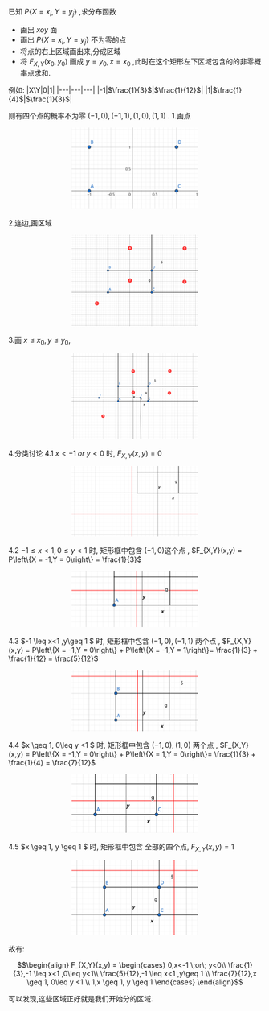 #### 
已知 $P\left\{X = x_i,Y = y_j\right\}$ ,求分布函数
* 画出 $xoy$ 面
* 画出 $P\left\{X = x_i,Y = y_j\right\}$ 不为零的点
* 将点的右上区域画出来,分成区域
* 将 $F_{X,Y}(x_0,y_0)$ 画成 $y = y_0,x = x_0$ ,此时在这个矩形左下区域包含的的非零概率点求和.


例如:
|X\Y|0|1|
|---|---|---|
|-1|$\frac{1}{3}$|$\frac{1}{12}$|
|1|$\frac{1}{4}$|$\frac{1}{3}$|

则有四个点的概率不为零 $(-1,0),(-1,1),(1,0),(1,1)$ .
1.画点
<div align="center">
<img src="./../图像/1.png"width="50%" height="50%">
</div>

2.连边,画区域
<div align="center">
<img src="./../图像/2.png"width="50%" height="50%">
</div>

3.画 $x\leq x_0,y \leq y_0$,
<div align="center">
<img src="./../图像/3.png"width="50%" height="50%">
</div>

4.分类讨论
4.1 $x<-1 \;or\; y<0$ 时, $F_{X,Y}(x,y) = 0$
<div align="center">
<img src="./../图像/4.png"width="50%" height="50%">
</div>

4.2 $-1 \leq x<1 ,0\leq y<1$ 时, 矩形框中包含 $(-1,0)$这个点 , $F_{X,Y}(x,y) = P\left\{X = -1,Y = 0\right\} = \frac{1}{3}$
<div align="center">
<img src="./../图像/5.png"width="50%" height="50%">
</div>

4.3 $-1 \leq x<1 ,y\geq 1 $ 时, 矩形框中包含 $(-1,0),(-1,1)$ 两个点 , $F_{X,Y}(x,y) = P\left\{X = -1,Y = 0\right\}  + P\left\{X = -1,Y = 1\right\}= \frac{1}{3} + \frac{1}{12} = \frac{5}{12}$
<div align="center">
<img src="./../图像/6.png"width="50%" height="50%">
</div>


4.4 $x \geq 1, 0\leq y <1 $ 时, 矩形框中包含 $(-1,0),(1,0)$ 两个点 , $F_{X,Y}(x,y) = P\left\{X = -1,Y = 0\right\}  + P\left\{X = 1,Y = 0\right\}= \frac{1}{3} + \frac{1}{4} = \frac{7}{12}$
<div align="center">
<img src="./../图像/7.png"width="50%" height="50%">
</div>


4.5 $x \geq 1, y \geq 1 $ 时, 矩形框中包含 全部的四个点, $F_{X,Y}(x,y) = 1$
<div align="center">
<img src="./../图像/8.png"width="50%" height="50%">
</div>

故有:

$$\begin{align}
    F_{X,Y}(x,y) = \begin{cases}
        0,x<-1 \;or\; y<0\\
        \frac{1}{3},-1 \leq x<1 ,0\leq y<1\\
        \frac{5}{12},-1 \leq x<1 ,y\geq 1 \\
        \frac{7}{12},x \geq 1, 0\leq y <1 \\
        1,x \geq 1, y \geq 1 
    \end{cases}
\end{align}$$

可以发现,这些区域正好就是我们开始分的区域.


